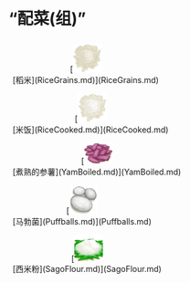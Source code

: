 # “配菜(组)”  
<div style="display:table"><div style="display:inline-block;padding:7px;margin:7px;border-left:none;border-right:none;text-align:center;min-width:150px;min-height:0px;margin: auto;"><div style="text-align:center;">[<div style="width:50px;display:inline-block;text-align:center"><img decoding="async" src="../wiki/Sprite/Rice.png" href="a.md" style="max-width:50px;max-height:50px;"></div><br>[稻米](RiceGrains.md)](RiceGrains.md)</div></div><div style="display:inline-block;padding:7px;margin:7px;border-left:none;border-right:none;text-align:center;min-width:150px;min-height:0px;margin: auto;"><div style="text-align:center;">[<div style="width:50px;display:inline-block;text-align:center"><img decoding="async" src="../wiki/Sprite/RiceCooked.png" href="a.md" style="max-width:50px;max-height:50px;"></div><br>[米饭](RiceCooked.md)](RiceCooked.md)</div></div><div style="display:inline-block;padding:7px;margin:7px;border-left:none;border-right:none;text-align:center;min-width:150px;min-height:0px;margin: auto;"><div style="text-align:center;">[<div style="width:50px;display:inline-block;text-align:center"><img decoding="async" src="../wiki/Sprite/YamBoiled.png" href="a.md" style="max-width:50px;max-height:50px;"></div><br>[煮熟的参薯](YamBoiled.md)](YamBoiled.md)</div></div><div style="display:inline-block;padding:7px;margin:7px;border-left:none;border-right:none;text-align:center;min-width:150px;min-height:0px;margin: auto;"><div style="text-align:center;">[<div style="width:50px;display:inline-block;text-align:center"><img decoding="async" src="../wiki/Sprite/Puffballs.png" href="a.md" style="max-width:50px;max-height:50px;"></div><br>[马勃菌](Puffballs.md)](Puffballs.md)</div></div><div style="display:inline-block;padding:7px;margin:7px;border-left:none;border-right:none;text-align:center;min-width:150px;min-height:0px;margin: auto;"><div style="text-align:center;">[<div style="width:50px;display:inline-block;text-align:center"><img decoding="async" src="../wiki/Sprite/SagoFlour.png" href="a.md" style="max-width:50px;max-height:50px;"></div><br>[西米粉](SagoFlour.md)](SagoFlour.md)</div></div></div>  
  
